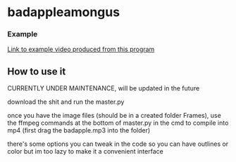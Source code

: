 # badappleamongus

### Example
[Link to example video produced from this program](https://youtu.be/sa2PF5ubspY)

## How to use it

CURRENTLY UNDER MAINTENANCE, will be updated in the future

download the shit and run the master.py

once you have the image files (should be in a created folder Frames), use the ffmpeg commands at the bottom of master.py in the cmd to compile into mp4 (first drag the badapple.mp3 into the folder)

there's some options you can tweak in the code so you can have outlines or color
but im too lazy to make it a convenient interface
